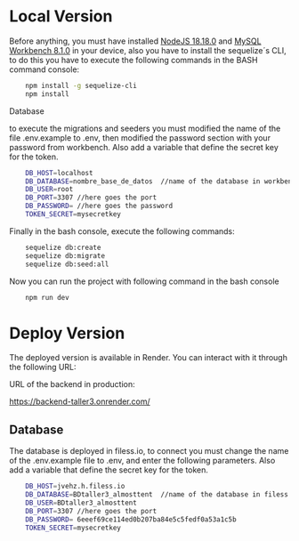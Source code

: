 # Local Version

Before anything, you must have installed [NodeJS 18.18.0](https://nodejs.org/es) and [MySQL Workbench 8.1.0](https://dev.mysql.com/downloads/mysql/) in your device, also you have to install the sequelize´s CLI, to do this
you have to execute the following commands in the  BASH command console:
```bash
	npm install -g sequelize-cli
	npm install
```
Database

to execute the migrations and seeders you must modified the name of the file  .env.example to .env, then modified the password section with your password from workbench.
Also add a variable that define the secret key for the token.

```bash
	DB_HOST=localhost
	DB_DATABASE=nombre_base_de_datos  //name of the database in workbench
	DB_USER=root
	DB_PORT=3307 //here goes the port
	DB_PASSWORD= //here goes the password
    TOKEN_SECRET=mysecretkey
```

Finally in the bash console, execute the following commands:

```bash
	sequelize db:create
	sequelize db:migrate
	sequelize db:seed:all
```

Now you can run the project with following command in the bash console

```bash
	npm run dev
```



# Deploy Version
The deployed version is available in Render. You can interact with it through the following URL:

URL of the backend in production:

https://backend-taller3.onrender.com/


## Database
The database is deployed in filess.io, to connect you must change the name of the .env.example file to .env, and enter the following parameters. Also add a variable that define the secret key for the token.

```bash
	DB_HOST=jvehz.h.filess.io
	DB_DATABASE=BDtaller3_almosttent  //name of the database in filess.io
	DB_USER=BDtaller3_almosttent
	DB_PORT=3307 //here goes the port
	DB_PASSWORD= 6eeef69ce114ed0b207ba84e5c5fedf0a53a1c5b
    TOKEN_SECRET=mysecretkey
```
```